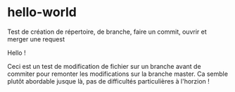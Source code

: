 # hello-world
Test de création de répertoire, de branche, faire un commit, ouvrir et merger une request

Hello !

Ceci est un test de modification de fichier sur un branche avant de commiter pour remonter les modifications sur la branche master.
Ca semble plutôt abordable jusque là, pas de difficultés particulières à l'horzion !
